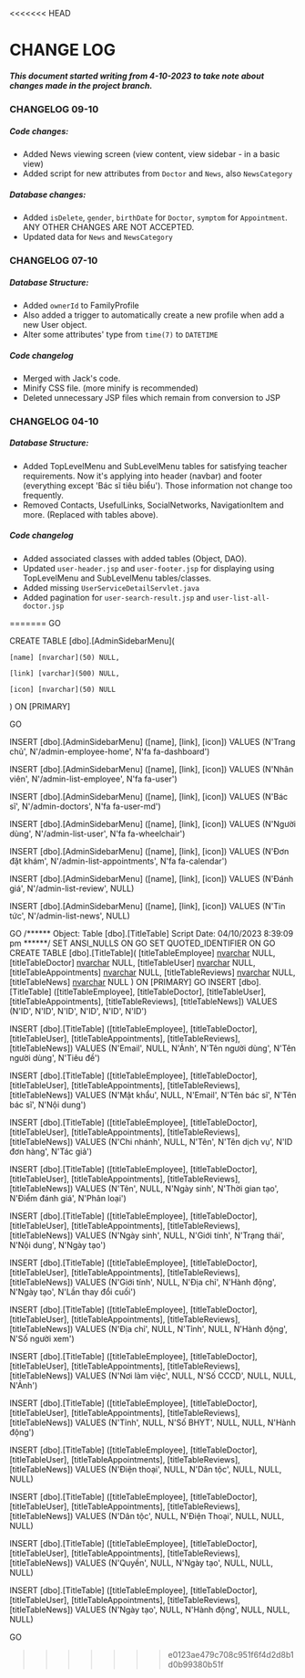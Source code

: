 <<<<<<< HEAD
# CHANGE LOG

##### This document started writing from 4-10-2023 to take note about changes made in the project branch.

### CHANGELOG 09-10

##### Code changes:
+ Added News viewing screen (view content, view sidebar - in a basic view)
+ Added script for new attributes from `Doctor` and `News`, also `NewsCategory`

##### Database changes:
+ Added `isDelete`, `gender`, `birthDate` for `Doctor`, `symptom` for `Appointment`. ANY OTHER CHANGES ARE NOT ACCEPTED.
+ Updated data for `News` and `NewsCategory`

### CHANGELOG 07-10

##### Database Structure:
+ Added `ownerId` to FamilyProfile
+ Also added a trigger to automatically create a new profile when add a new User object.
+ Alter some attributes' type from `time(7)` to `DATETIME`

##### Code changelog
+ Merged with Jack's code.
+ Minify CSS file. (more minify is recommended)
+ Deleted unnecessary JSP files which remain from conversion to JSP

### CHANGELOG 04-10

##### Database Structure:
+ Added TopLevelMenu and SubLevelMenu tables for satisfying teacher requirements. Now it's applying into header (navbar) and footer (everything except 'Bác sĩ tiêu biểu'). Those information not change too frequently.
+ Removed Contacts, UsefulLinks, SocialNetworks, NavigationItem and more. (Replaced with tables above).

##### Code changelog
- Added associated classes with added tables (Object, DAO).
- Updated `user-header.jsp` and `user-footer.jsp` for displaying using TopLevelMenu and SubLevelMenu tables/classes.
- Added missing `UserServiceDetailServlet.java`
- Added pagination for `user-search-result.jsp` and `user-list-all-doctor.jsp`

=======
GO

CREATE TABLE [dbo].[AdminSidebarMenu](

	[name] [nvarchar](50) NULL,

	[link] [varchar](500) NULL,

	[icon] [nvarchar](50) NULL

) ON [PRIMARY]

GO

INSERT [dbo].[AdminSidebarMenu] ([name], [link], [icon]) VALUES (N'Trang chủ', N'/admin-employee-home', N'fa fa-dashboard')

INSERT [dbo].[AdminSidebarMenu] ([name], [link], [icon]) VALUES (N'Nhân viên', N'/admin-list-employee', N'fa fa-user')

INSERT [dbo].[AdminSidebarMenu] ([name], [link], [icon]) VALUES (N'Bác sĩ', N'/admin-doctors', N'fa fa-user-md')

INSERT [dbo].[AdminSidebarMenu] ([name], [link], [icon]) VALUES (N'Người dùng', N'/admin-list-user', N'fa fa-wheelchair')

INSERT [dbo].[AdminSidebarMenu] ([name], [link], [icon]) VALUES (N'Đơn đặt khám', N'/admin-list-appointments', N'fa fa-calendar')

INSERT [dbo].[AdminSidebarMenu] ([name], [link], [icon]) VALUES (N'Đánh giá', N'/admin-list-review', NULL)

INSERT [dbo].[AdminSidebarMenu] ([name], [link], [icon]) VALUES (N'Tin tức', N'/admin-list-news', NULL)

GO
/****** Object:  Table [dbo].[TitleTable]    Script Date: 04/10/2023 8:39:09 pm ******/
SET ANSI_NULLS ON
GO
SET QUOTED_IDENTIFIER ON
GO
CREATE TABLE [dbo].[TitleTable](
	[titleTableEmployee] [nvarchar](50) NULL,
	[titleTableDoctor] [nvarchar](50) NULL,
	[titleTableUser] [nvarchar](50) NULL,
	[titleTableAppointments] [nvarchar](50) NULL,
	[titleTableReviews] [nvarchar](50) NULL,
	[titleTableNews] [nvarchar](50) NULL
) ON [PRIMARY]
GO
INSERT [dbo].[TitleTable] ([titleTableEmployee], [titleTableDoctor], [titleTableUser], [titleTableAppointments], [titleTableReviews], [titleTableNews]) VALUES (N'ID', N'ID', N'ID', N'ID', N'ID', N'ID')

INSERT [dbo].[TitleTable] ([titleTableEmployee], [titleTableDoctor], [titleTableUser], [titleTableAppointments], [titleTableReviews], [titleTableNews]) VALUES (N'Email', NULL, N'Ảnh', N'Tên người dùng', N'Tên người dùng', N'Tiêu đề')

INSERT [dbo].[TitleTable] ([titleTableEmployee], [titleTableDoctor], [titleTableUser], [titleTableAppointments], [titleTableReviews], [titleTableNews]) VALUES (N'Mật khẩu', NULL, N'Email', N'Tên bác sĩ', N'Tên bác sĩ', N'Nội dung')

INSERT [dbo].[TitleTable] ([titleTableEmployee], [titleTableDoctor], [titleTableUser], [titleTableAppointments], [titleTableReviews], [titleTableNews]) VALUES (N'Chi nhánh', NULL, N'Tên', N'Tên dịch vụ', N'ID đơn hàng', N'Tác giả')

INSERT [dbo].[TitleTable] ([titleTableEmployee], [titleTableDoctor], [titleTableUser], [titleTableAppointments], [titleTableReviews], [titleTableNews]) VALUES (N'Tên', NULL, N'Ngày sinh', N'Thời gian tạo', N'Điểm đánh giá', N'Phân loại')

INSERT [dbo].[TitleTable] ([titleTableEmployee], [titleTableDoctor], [titleTableUser], [titleTableAppointments], [titleTableReviews], [titleTableNews]) VALUES (N'Ngày sinh', NULL, N'Giới tính', N'Trạng thái', N'Nội dung', N'Ngày tạo')

INSERT [dbo].[TitleTable] ([titleTableEmployee], [titleTableDoctor], [titleTableUser], [titleTableAppointments], [titleTableReviews], [titleTableNews]) VALUES (N'Giới tính', NULL, N'Địa chỉ', N'Hành động', N'Ngày tạo', N'Lần thay đổi cuối')

INSERT [dbo].[TitleTable] ([titleTableEmployee], [titleTableDoctor], [titleTableUser], [titleTableAppointments], [titleTableReviews], [titleTableNews]) VALUES (N'Địa chỉ', NULL, N'Tỉnh', NULL, N'Hành động', N'Số người xem')

INSERT [dbo].[TitleTable] ([titleTableEmployee], [titleTableDoctor], [titleTableUser], [titleTableAppointments], [titleTableReviews], [titleTableNews]) VALUES (N'Nơi làm việc', NULL, N'Số CCCD', NULL, NULL, N'Ảnh')

INSERT [dbo].[TitleTable] ([titleTableEmployee], [titleTableDoctor], [titleTableUser], [titleTableAppointments], [titleTableReviews], [titleTableNews]) VALUES (N'Tỉnh', NULL, N'Số BHYT', NULL, NULL, N'Hành động')

INSERT [dbo].[TitleTable] ([titleTableEmployee], [titleTableDoctor], [titleTableUser], [titleTableAppointments], [titleTableReviews], [titleTableNews]) VALUES (N'Điện thoại', NULL, N'Dân tộc', NULL, NULL, NULL)

INSERT [dbo].[TitleTable] ([titleTableEmployee], [titleTableDoctor], [titleTableUser], [titleTableAppointments], [titleTableReviews], [titleTableNews]) VALUES (N'Dân tộc', NULL, N'Điện Thoại', NULL, NULL, NULL)

INSERT [dbo].[TitleTable] ([titleTableEmployee], [titleTableDoctor], [titleTableUser], [titleTableAppointments], [titleTableReviews], [titleTableNews]) VALUES (N'Quyền', NULL, N'Ngày tạo', NULL, NULL, NULL)

INSERT [dbo].[TitleTable] ([titleTableEmployee], [titleTableDoctor], [titleTableUser], [titleTableAppointments], [titleTableReviews], [titleTableNews]) VALUES (N'Ngày tạo', NULL, N'Hành động', NULL, NULL, NULL)

GO
>>>>>>> e0123ae479c708c951f6f4d2d8b1d0b99380b51f
